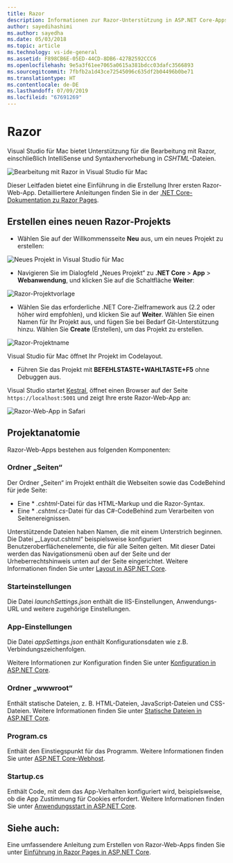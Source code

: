 ```yaml
---
title: Razor
description: Informationen zur Razor-Unterstützung in ASP.NET Core-Apps in Visual Studio für Mac
author: sayedihashimi
ms.author: sayedha
ms.date: 05/03/2018
ms.topic: article
ms.technology: vs-ide-general
ms.assetid: F898CB6E-05ED-44CD-8DB6-427B2592CCC6
ms.openlocfilehash: 9e5a3f61ee7065a0615a381bdcc03dafc3566893
ms.sourcegitcommit: 7fbfb2a1d43ce72545096c635df2b04496b0be71
ms.translationtype: HT
ms.contentlocale: de-DE
ms.lasthandoff: 07/09/2019
ms.locfileid: "67691269"
---
```

# <a name="razor"></a>Razor

Visual Studio für Mac bietet Unterstützung für die Bearbeitung mit Razor, einschließlich IntelliSense und Syntaxhervorhebung in *CSHTML*-Dateien.

![Bearbeitung mit Razor in Visual Studio für Mac](media/razor-editor.png)

Dieser Leitfaden bietet eine Einführung in die Erstellung Ihrer ersten Razor-Web-App. Detailliertere Anleitungen finden Sie in der [.NET Core-Dokumentation zu Razor Pages](/aspnet/core/razor-pages/index).

## <a name="creating-a-new-razor-project"></a>Erstellen eines neuen Razor-Projekts

* Wählen Sie auf der Willkommensseite **Neu** aus, um ein neues Projekt zu erstellen:

![Neues Projekt in Visual Studio für Mac](media/razor-new.png)

* Navigieren Sie im Dialogfeld „Neues Projekt“ zu **.NET Core** > **App** > **Webanwendung**, und klicken Sie auf die Schaltfläche **Weiter**:

![Razor-Projektvorlage](media/razor-new-project1.png)

* Wählen Sie das erforderliche .NET Core-Zielframework aus (2.2 oder höher wird empfohlen), und klicken Sie auf **Weiter**.  Wählen Sie einen Namen für Ihr Projekt aus, und fügen Sie bei Bedarf Git-Unterstützung hinzu. Wählen Sie **Create** (Erstellen), um das Projekt zu erstellen.

![Razor-Projektname](media/razor-new-project2.png)

Visual Studio für Mac öffnet Ihr Projekt im Codelayout.

* Führen Sie das Projekt mit **BEFEHLSTASTE+WAHLTASTE+F5** ohne Debuggen aus.

Visual Studio startet [Kestral](https://docs.microsoft.com/aspnet/core/fundamentals/servers/kestrel), öffnet einen Browser auf der Seite `https://localhost:5001` und zeigt Ihre erste Razor-Web-App an:

![Razor-Web-App in Safari](media/razor-webapp.png)

## <a name="project-anatomy"></a>Projektanatomie

Razor-Web-Apps bestehen aus folgenden Komponenten:

### <a name="pages-folder"></a>Ordner „Seiten“

Der Ordner „Seiten“ im Projekt enthält die Webseiten sowie das CodeBehind für jede Seite:
* Eine * *.cshtml*-Datei für das HTML-Markup und die Razor-Syntax.
* Eine * *.cshtml.cs*-Datei für das C#-CodeBehind zum Verarbeiten von Seitenereignissen.

Unterstützende Dateien haben Namen, die mit einem Unterstrich beginnen. Die Datei „_Layout.cshtml“ beispielsweise konfiguriert Benutzeroberflächenelemente, die für alle Seiten gelten. Mit dieser Datei werden das Navigationsmenü oben auf der Seite und der Urheberrechtshinweis unten auf der Seite eingerichtet. Weitere Informationen finden Sie unter [Layout in ASP.NET Core](https://docs.microsoft.com/aspnet/core/mvc/views/layout).

### <a name="launch-settings"></a>Starteinstellungen

Die Datei *launchSettings.json* enthält die IIS-Einstellungen, Anwendungs-URL und weitere zugehörige Einstellungen.

### <a name="app-settings"></a>App-Einstellungen

Die Datei *appSettings.json* enthält Konfigurationsdaten wie z.B. Verbindungszeichenfolgen.

Weitere Informationen zur Konfiguration finden Sie unter [Konfiguration in ASP.NET Core](https://docs.microsoft.com/aspnet/core/fundamentals/configuration/index).

### <a name="wwwroot-folder"></a>Ordner „wwwroot“

Enthält statische Dateien, z. B. HTML-Dateien, JavaScript-Dateien und CSS-Dateien. Weitere Informationen finden Sie unter [Statische Dateien in ASP.NET Core](https://docs.microsoft.com/aspnet/core/fundamentals/static-files).

### <a name="programcs"></a>Program.cs

Enthält den Einstiegspunkt für das Programm. Weitere Informationen finden Sie unter [ASP.NET Core-Webhost](https://docs.microsoft.com/aspnet/core/fundamentals/host/web-host).

### <a name="startupcs"></a>Startup.cs

Enthält Code, mit dem das App-Verhalten konfiguriert wird, beispielsweise, ob die App Zustimmung für Cookies erfordert. Weitere Informationen finden Sie unter [Anwendungsstart in ASP.NET Core](https://docs.microsoft.com/aspnet/core/fundamentals/startup).

## <a name="see-aso"></a>Siehe auch:

Eine umfassendere Anleitung zum Erstellen von Razor-Web-Apps finden Sie unter [Einführung in Razor Pages in ASP.NET Core](https://docs.microsoft.com/aspnet/core/razor-pages/index).
